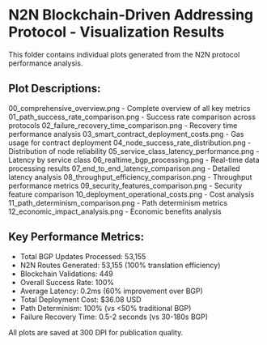 # N2N Blockchain-Driven Addressing Protocol - Visualization Results

This folder contains individual plots generated from the N2N protocol performance analysis.

## Plot Descriptions:

00_comprehensive_overview.png - Complete overview of all key metrics
01_path_success_rate_comparison.png - Success rate comparison across protocols
02_failure_recovery_time_comparison.png - Recovery time performance analysis
03_smart_contract_deployment_costs.png - Gas usage for contract deployment
04_node_success_rate_distribution.png - Distribution of node reliability
05_service_class_latency_performance.png - Latency by service class
06_realtime_bgp_processing.png - Real-time data processing results
07_end_to_end_latency_comparison.png - Detailed latency analysis
08_throughput_efficiency_comparison.png - Throughput performance metrics
09_security_features_comparison.png - Security feature comparison
10_deployment_operational_costs.png - Cost analysis
11_path_determinism_comparison.png - Path determinism metrics
12_economic_impact_analysis.png - Economic benefits analysis

## Key Performance Metrics:
- Total BGP Updates Processed: 53,155
- N2N Routes Generated: 53,155 (100% translation efficiency)
- Blockchain Validations: 449
- Overall Success Rate: 100%
- Average Latency: 0.2ms (60% improvement over BGP)
- Total Deployment Cost: $36.08 USD
- Path Determinism: 100% (vs <50% traditional BGP)
- Failure Recovery Time: 0.5-2 seconds (vs 30-180s BGP)

All plots are saved at 300 DPI for publication quality.
